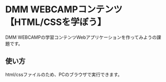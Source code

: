 # DMM WEBCAMPコンテンツ【HTML/CSSを学ぼう】
DMM WEBCAMPの学習コンテンツWebアプリケーションを作ってみようの課題です。
## 使い方
html/cssファイルのため、PCのブラウザで実行できます。
